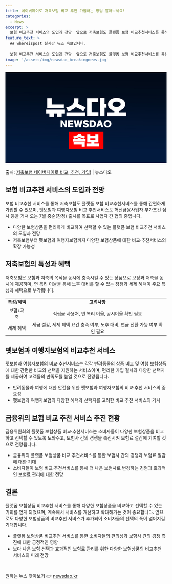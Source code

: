 ```yaml
---
title: 네이버페이로 저축보험 비교 추천 가입하는 방법 알아보세요!
categories:
  - News
excerpt: >
  보험 비교추천 서비스의 도입과 전망  앞으로 저축보험도 플랫폼 보험 비교추천서비스를 통해 간편하게 가입할 수…
feature_text: >
  ## whereispost 실시간 뉴스 속보입니다.

  보험 비교추천 서비스의 도입과 전망  앞으로 저축보험도 플랫폼 보험 비교추천서비스를 통해 간편하게 가입할 수…
image: '/assets/img/newsdao_breakingnews.jpg'
---
```


![뉴스다오 속보](/assets/img/newsdao_breakingnews.jpg)

<p>출처: <a href="https://newsdao.kr/4464" rel="dofollow">저축보험 네이버페이로 비교, 추천, 가입!</a> | 뉴스다오</p>

<h2 data-ke-size="size26">보험 비교추천 서비스의 도입과 전망</h2>
<p data-ke-size="size16">보험 비교추천 서비스를 통해 저축보험도 플랫폼 보험 비교추천서비스를 통해 간편하게 가입할 수 있으며, 펫보험과 여행자보험 비교·추천서비스도 혁신금융사업자 부가조건 심사 등을 거쳐 오는 7월 중순(잠정) 출시를 목표로 사업자 간 협의 중입니다.</p>
<ul>
<li>다양한 보험상품을 편리하게 비교하여 선택할 수 있는 플랫폼 보험 비교추천 서비스의 도입과 전망</li>
<li>저축보험부터 펫보험과 여행자보험까지 다양한 보험상품에 대한 비교·추천서비스의 확장 가능성</li>
</ul>

<h2 data-ke-size="size26">저축보험의 특성과 혜택</h2>
<p data-ke-size="size16">저축보험은 보험과 저축의 목적을 동시에 충족시킬 수 있는 상품으로 보장과 저축을 동시에 제공하며, 연 복리 이율을 통해 노후 대비를 할 수 있는 장점과 세제 혜택이 주요 특성과 혜택으로 부각됩니다.</p>
<table>
  <tr>
    <td style="text-align: center; height: 17px;"><b>특성/혜택</b></td>
    <td style="text-align: center; height: 17px;"><b>고려사항</b></td>
  </tr>
  <tr>
    <td style="text-align: center; height: 17px;">보험+저축</td>
    <td style="text-align: center; height: 17px;">적립금 사용처, 연 복리 이율, 공시이율 확인 필요</td>
  </tr>
  <tr>
    <td style="text-align: center; height: 17px;">세제 혜택</td>
    <td style="text-align: center; height: 17px;">세금 절감, 세제 혜택 요건 충족 여부, 노후 대비, 연금 전환 가능 여부 확인 필요</td>
  </tr>
</table>

<h2 data-ke-size="size26">펫보험과 여행자보험의 비교추천 서비스</h2>
<p data-ke-size="size16">펫보험과 여행자보험의 비교·추천서비스는 각각 반려동물의 상품 비교 및 여행 보험상품에 대한 간편한 비교와 선택을 지원하는 서비스이며, 편리한 가입 절차와 다양한 선택지를 제공하여 고객들의 만족도를 높일 것으로 전망됩니다. </p>
<ul>
<li>반려동물과 여행에 대한 안전을 위한 펫보험과 여행자보험의 비교·추천 서비스의 중요성</li>
<li>펫보험과 여행자보험의 다양한 혜택과 선택지를 고려한 비교·추천 서비스의 가치</li>
</ul>

<h2 data-ke-size="size26">금융위의 보험 비교 추천 서비스 추진 현황</h2>
<p data-ke-size="size16">금융위원회의 플랫폼 보험상품 비교·추천서비스는 소비자들이 다양한 보험상품을 비교하고 선택할 수 있도록 도와주고, 보험사 간의 경쟁을 촉진시켜 보험료 절감에 기여할 것으로 전망됩니다.</p>
<ul>
<li>금융위의 플랫폼 보험상품 비교·추천서비스를 통한 보험사 간의 경쟁과 보험료 절감에 대한 기대</li>
<li>소비자들이 보험 비교·추천서비스를 통해 더 나은 보험사로 변경하는 경험과 효과적인 보험료 관리에 대한 전망</li>
</ul>

<h2 data-ke-size="size26">결론</h2>
<p data-ke-size="size16">플랫폼 보험상품 비교추천 서비스를 통해 다양한 보험상품을 비교하고 선택할 수 있는 기회를 얻게 되었으며, 계속해서 서비스를 개선하고 확대해가는 것이 중요합니다. 앞으로도 다양한 보험상품의 비교추천 서비스가 추가되어 소비자들의 선택의 폭이 넓어지길 기대합니다.</p>
<ul>
<li>플랫폼 보험상품 비교추천 서비스를 통한 소비자들의 편의성과 보험사 간의 경쟁 촉진에 대한 긍정적인 영향</li>
<li>보다 나은 보험 선택과 효과적인 보험료 관리를 위한 다양한 보험상품의 비교추천 서비스의 미래 전망</li>
</ul>

<p data-ke-size="size16">&nbsp;</p>

<p data-ke-size="size16"></p> 

원하는 뉴스 찾아보기 👉 <a href="https://newsdao.kr" rel="dofollow">newsdao.kr</a>


